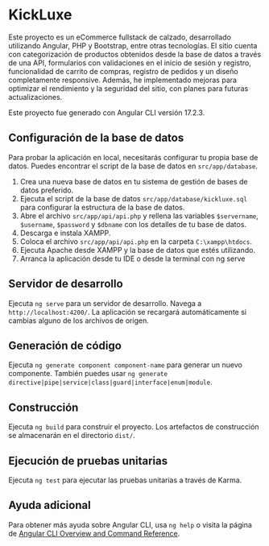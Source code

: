 # KickLuxe

Este proyecto es un eCommerce fullstack de calzado, desarrollado utilizando Angular, PHP y Bootstrap, entre otras tecnologías. El sitio cuenta con categorización de productos obtenidos desde la base de datos a través de una API, formularios con validaciones en el inicio de sesión y registro, funcionalidad de carrito de compras, registro de pedidos y un diseño completamente responsive. Además, he implementado mejoras para optimizar el rendimiento y la seguridad del sitio, con planes para futuras actualizaciones.

Este proyecto fue generado con Angular CLI versión 17.2.3.

## Configuración de la base de datos

Para probar la aplicación en local, necesitarás configurar tu propia base de datos. Puedes encontrar el script de la base de datos en `src/app/database`.

1. Crea una nueva base de datos en tu sistema de gestión de bases de datos preferido.
2. Ejecuta el script de la base de datos `src/app/database/kickluxe.sql` para configurar la estructura de la base de datos.
3. Abre el archivo `src/app/api/api.php` y rellena las variables `$servername`, `$username`, `$password` y `$dbname` con los detalles de tu base de datos.
4. Descarga e instala XAMPP.
5. Coloca el archivo `src/app/api/api.php` en la carpeta `C:\xampp\htdocs`.
6. Ejecuta Apache desde XAMPP y la base de datos que estés utilizando.
7. Arranca la aplicación desde tu IDE o desde la terminal con ng serve

## Servidor de desarrollo

Ejecuta `ng serve` para un servidor de desarrollo. Navega a `http://localhost:4200/`. La aplicación se recargará automáticamente si cambias alguno de los archivos de origen.

## Generación de código

Ejecuta `ng generate component component-name` para generar un nuevo componente. También puedes usar `ng generate directive|pipe|service|class|guard|interface|enum|module`.

## Construcción

Ejecuta `ng build` para construir el proyecto. Los artefactos de construcción se almacenarán en el directorio `dist/`.

## Ejecución de pruebas unitarias

Ejecuta `ng test` para ejecutar las pruebas unitarias a través de Karma.

## Ayuda adicional

Para obtener más ayuda sobre Angular CLI, usa `ng help` o visita la página de [Angular CLI Overview and Command Reference](https://angular.io/cli).
